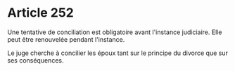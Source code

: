 # Article 252

Une tentative de conciliation est obligatoire avant l'instance judiciaire. Elle peut être renouvelée pendant l'instance.

Le juge cherche à concilier les époux tant sur le principe du divorce que sur ses conséquences.
